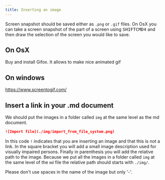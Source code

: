 ```yaml
---
title: Inserting an image
---
```


Screen snapshot should be saved either as `.png` or `.gif` files. On OsX you can take a screen snapshot of the part of a screen using <kbd>SHIFT</kbd><kbd>CMD</kbd><kbd>4</kbd> and then draw the selection of the screen you would like to save.

## On OsX

Buy and install Gifox. It allows to make nice animated gif

## On windows

https://www.screentogif.com/

## Insert a link in your .md document

We should put the images in a folder called `img` at the same level as the md document.

```md
![Import file](./img/import_from_file_system.png)
```

In this code `!` indicates that you are inserting an image and that this is not a link. In the square bracket you will add a small image description used for visually impaired persons. Finally in parenthesis you will add the relative path to the image. Because we put all the images in a folder called `img` at the same level of the `md` file the relative path should starts with `./img/`.

Please don't use spaces in the name of the image but only '-'.
